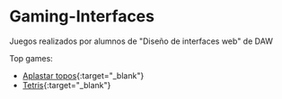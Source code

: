 # Gaming-Interfaces
Juegos realizados por alumnos de "Diseño de interfaces web" de DAW

Top games:
 - [Aplastar topos](Pedro%20(topos)/pedro_gtarrio_polo_practica4.html){:target="_blank"}
 - [Tetris](Borja%20(Tetris)/index.html){:target="_blank"}
